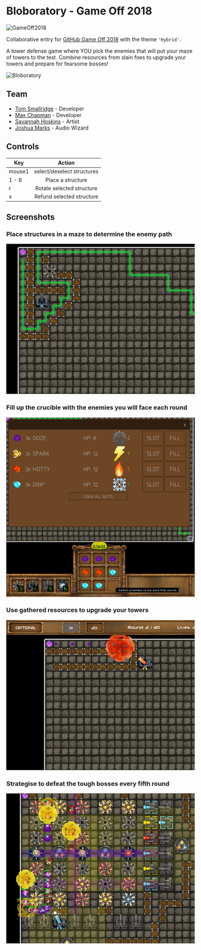 # Bloboratory - Game Off 2018

![GameOff2018](https://user-images.githubusercontent.com/121322/46698489-1e7bd900-cbcc-11e8-8abb-aef7262c968c.png)

Collaborative entry for [GitHub Game Off 2018](https://itch.io/jam/game-off-2018) with the theme `'Hybrid'`.

A tower defense game where YOU pick the enemies that will put your maze of towers to the test. Combine resources from slain foes to upgrade your towers and prepare for fearsome bosses!

![Bloboratory](./screenshots/bloboratory.gif)

## Team

* [Tom Smallridge](https://github.com/sundowns) - Developer
* [Max Chapman](https://github.com/chappos) - Developer
* [Savannah Hoskins](https://www.facebook.com/artofsavannah/) - Artist
* [Joshua Marks]() - Audio Wizard

## Controls

| Key        | Action           |
| ------------- |:-------------:|
| mouse1      | select/deselect structures |
| 1 - 6 | Place a structure |
| r | Rotate selected structure |
| x | Refund selected structure |

## Screenshots

### Place structures in a maze to determine the enemy path

![Build Maze](./screenshots/path.PNG)

### Fill up the crucible with the enemies you will face each round

![Picking](./screenshots/chooseenemies.PNG)

### Use gathered resources to upgrade your towers

![Upgrade](./screenshots/upgrade1.PNG)

### Strategise to defeat the tough bosses every fifth round

![Endgame](./screenshots/endgame2.PNG)